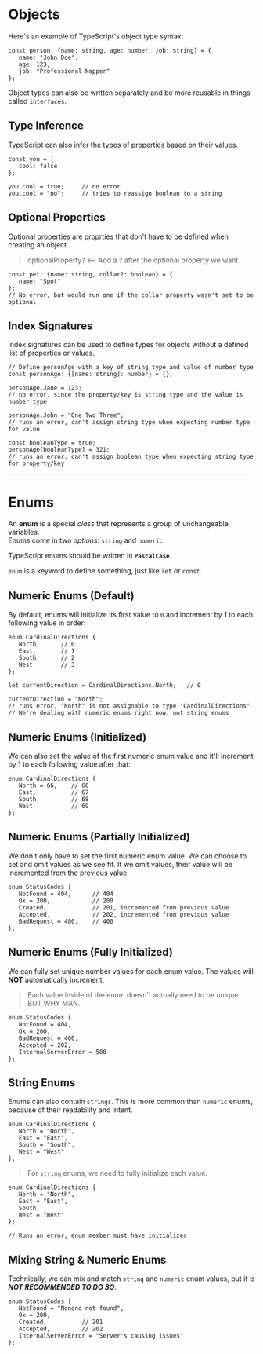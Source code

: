 # Objects

Here's an example of TypeScript's object type syntax:

```
const person: {name: string, age: number, job: string} = {
   name: "John Doe",
   age: 123,
   job: "Professional Napper"
};
```

Object types can also be written separately and be more reusable in things called `interfaces`.

## Type Inference

TypeScript can also infer the types of properties based on their values.

```
const you = {
   cool: false
};

you.cool = true;     // no error
you.cool = "no";     // tries to reassign boolean to a string
```

## Optional Properties

Optional properties are proprties that don't have to be defined when creating an object

> optionalProperty`?` <-- Add a `?` after the optional property we want

```
const pet: {name: string, collar?: boolean} = {
   name: "Spot"
};
// No error, but would run one if the collar property wasn't set to be optional
```

## Index Signatures

Index signatures can be used to define types for objects without a defined list of properties or values.

```
// Define personAge with a key of string type and value of number type
const personAge: {[name: string]: number} = {};

personAge.Jane = 123;
// no error, since the property/key is string type and the value is number type

personAge.John = "One Two Three";
// runs an error, can't assign string type when expecting number type for value

const booleanType = true;
personAge[booleanType] = 321;
// runs an error, can't assign boolean type when expecting string type for property/key
```

---

# Enums

An **enum** is a special *class* that represents a group of unchangeable variables.  
Enums come in two *options*: `string` and `numeric`.

TypeScript enums should be written in **`PascalCase`**.

`enum` is a keyword to define something, just like `let` or `const`.

## Numeric Enums (Default)

By default, enums will initialize its first value to `0` and increment by 1 to each following value in order:

```
enum CardinalDirections {
   North,      // 0
   East,       // 1
   South,      // 2
   West        // 3
};

let currentDirection = CardinalDirections.North;   // 0

currentDirection = "North";
// runs error, "North" is not assignable to type "CardinalDirections"
// We're dealing with numeric enums right now, not string enums
```

## Numeric Enums (Initialized)

We can also set the value of the first numeric enum value and it'll increment by 1 to each following value after that:

```
enum CardinalDirections {
   North = 66,    // 66
   East,          // 67
   South,         // 68
   West           // 69
};
```

## Numeric Enums (Partially Initialized)

We don't only have to set the first numeric enum value. We can choose to set and omit values as we see fit. If we omit values, their value will be incremented from the previous value.

```
enum StatusCodes {
   NotFound = 404,      // 404
   Ok = 200,            // 200
   Created,             // 201, incremented from previous value
   Accepted,            // 202, incremented from previous value
   BadRequest = 400,    // 400
};
```

## Numeric Enums (Fully Initialized)

We can fully set unique number values for each enum value. The values will **NOT** automatically increment.

> Each value inside of the enum doesn't actually need to be unique. BUT WHY MAN.

```
enum StatusCodes {
   NotFound = 404,
   Ok = 200,
   BadRequest = 400,
   Accepted = 202,
   InternalServerError = 500
};
```

## String Enums

Enums can also contain `strings`. This is more common than `numeric` enums, because of their readability and intent.

```
enum CardinalDirections {
   North = "North",
   East = "East",
   South = "South",
   West = "West"
};
```

> For `string` enums, we need to fully initialize each value.

```
enum CardinalDirections {
   North = "North",
   East = "East",
   South,
   West = "West"
};

// Runs an error, enum member must have initializer
```

## Mixing String & Numeric Enums

Technically, we can mix and match `string` and `numeric` enum values, but it is ***NOT RECOMMENDED TO DO SO***.

```
enum StatusCodes {
   NotFound = "Nonono not found",
   Ok = 200,
   Created,          // 201
   Accepted,         // 202
   InternalServerError = "Server's causing issues"
};
```